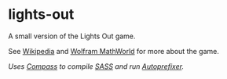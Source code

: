 lights-out
==========

A small version of the Lights Out game.

See [Wikipedia](http://en.wikipedia.org/wiki/Lights_Out_%28game%29) and [Wolfram MathWorld](http://mathworld.wolfram.com/LightsOutPuzzle.html) for more about the game.

_Uses [Compass](http://compass-style.org/) to compile [SASS](http://sass-lang.com/) and run [Autoprefixer](https://github.com/postcss/autoprefixer)._
